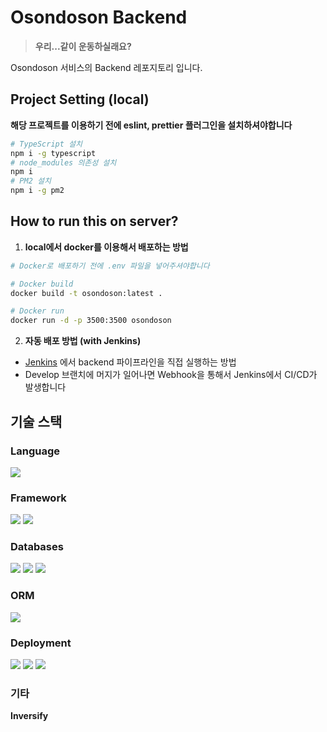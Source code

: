 # Osondoson Backend

> **우리...같이 운동하실래요?**

Osondoson 서비스의 Backend 레포지토리 입니다.

## Project Setting (local)

**해당 프로젝트를 이용하기 전에 eslint, prettier 플러그인을 설치하셔야합니다**

~~~bash
# TypeScript 설치
npm i -g typescript 
# node_modules 의존성 설치
npm i
# PM2 설치
npm i -g pm2
~~~

## How to run this on server?

1. **local에서 docker를 이용해서 배포하는 방법**

~~~bash
# Docker로 배포하기 전에 .env 파일을 넣어주셔야합니다

# Docker build
docker build -t osondoson:latest .

# Docker run
docker run -d -p 3500:3500 osondoson
~~~

2. **자동 배포 방법 (with Jenkins)**

- [Jenkins](http://3.35.19.238:8080) 에서 backend 파이프라인을 직접 실행하는 방법
- Develop 브랜치에 머지가 일어나면 Webhook을 통해서 Jenkins에서 CI/CD가 발생합니다

## 기술 스택

### Language

<img src="https://img.shields.io/badge/Typescript-3178C6?style=for-the-badge&logo=Typescript&logoColor=black">

### Framework
<img src="https://img.shields.io/badge/NodeJS-339933?style=for-the-badge&logo=Node.js&logoColor=black"> <img src="https://img.shields.io/badge/Express-FFB71B?style=for-the-badge&logo=Express&logoColor=black">

### Databases
<img src="https://img.shields.io/badge/MongoDB-6DB33F?style=for-the-badge&logo=mongodb&logoColor=black"> <img src="https://img.shields.io/badge/PostgreSQL-4479A1?style=for-the-badge&logo=PostgreSQL&logoColor=white"> <img src="https://img.shields.io/badge/Redis-DC382D?style=for-the-badge&logo=Redis&logoColor=white">

### ORM
<img src="https://img.shields.io/badge/TypeORM-4479A1?style=for-the-badge&logo=PostgreSQL&logoColor=white">

### Deployment
<img src="https://img.shields.io/badge/Docker-2496ED?style=for-the-badge&logo=Docker&logoColor=white"> <img src="https://img.shields.io/badge/Jenkins-D24939?style=for-the-badge&logo=Jenkins&logoColor=black"> <img src="https://img.shields.io/badge/AWS ECR-FFB71B?style=for-the-badge&logo=Amazon AWS&logoColor=black">

### 기타
**Inversify**